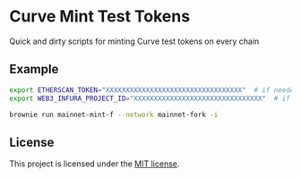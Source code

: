 # Curve Mint Test Tokens

Quick and dirty scripts for minting Curve test tokens on every chain

## Example

```bash
export ETHERSCAN_TOKEN="XXXXXXXXXXXXXXXXXXXXXXXXXXXXXXXXXX"  # if needed
export WEB3_INFURA_PROJECT_ID="XXXXXXXXXXXXXXXXXXXXXXXXXXXXXXXX"  # if needed 

brownie run mainnet-mint-f --network mainnet-fork -i
```

## License

This project is licensed under the [MIT license](LICENSE).
